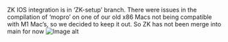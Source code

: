ZK IOS integration is in ‘ZK-setup’ branch. There were issues in the compilation of ‘mopro’ on one of our old x86 Macs not being compatible with M1 Mac’s, so we decided to keep it out. So ZK has not been merge into main for now
![Image alt](https://github.com/ConfidentiOxford/.github/blob/main/Solution_long.png)
